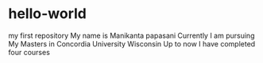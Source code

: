# hello-world
my first repository
My name is Manikanta papasani
Currently I am pursuing My Masters in Concordia University Wisconsin
Up to now I have completed four courses
